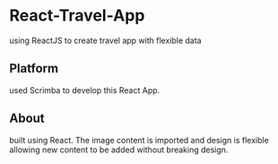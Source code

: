 # React-Travel-App
using ReactJS to create travel app with flexible data

## Platform
used Scrimba to develop this React App.

## About
built using React.  The image content is imported and design is flexible allowing new content to be added without breaking design.
